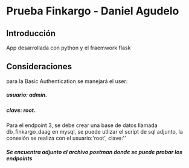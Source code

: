 # Prueba Finkargo - Daniel Agudelo

## Introducción

App desarrollada con python y el fraemwork flask

## Consideraciones

para la Basic Authentication se manejará el user:

##### usuario: admin.

##### clave: root.

Para el endpoint 3, se debe crear una base de datos llamada db_finkargo_daag en mysql, se puede utlizar el script de sql adjunto, la conexión se realiza con el usuario:'root', clave:''

##### Se encuentra adjunto el archivo postman donde se puede probar los endpoints
